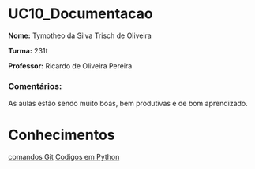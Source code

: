 # UC10_Documentacao

**Nome:**  Tymotheo da Silva Trisch de Oliveira

**Turma:** 231t

**Professor:** Ricardo de Oliveira Pereira

### Comentários:
As aulas estão sendo muito boas, bem produtivas e de bom aprendizado.


# Conhecimentos
[comandos Git](url)
[Codigos em Python](url)
